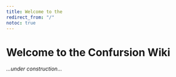 ```yaml
---
title: Welcome to the
redirect_from: "/"
notoc: true
---
```


# Welcome to the Confursion Wiki

*...under construction...*